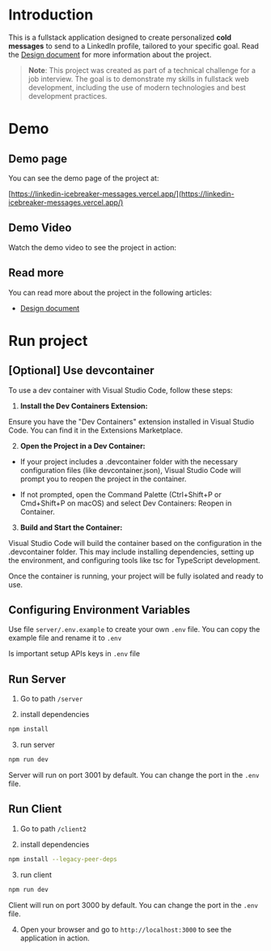 # Introduction

This is a fullstack application designed to create personalized **cold messages** to send to a LinkedIn profile, tailored to your specific goal. Read the [Design document](./docs/design-document.md) for more information about the project.

> **Note**: This project was created as part of a technical challenge for a job interview. The goal is to demonstrate my skills in fullstack web development, including the use of modern technologies and best development practices.


# Demo

## Demo page

You can see the demo page of the project at:

[https://linkedin-icebreaker-messages.vercel.app/](https://linkedin-icebreaker-messages.vercel.app/)

## Demo Video

Watch the demo video to see the project in action:

## Read more

You can read more about the project in the following articles:

- [Design document](./docs/design-document.md)

# Run project

## [Optional] Use devcontainer

To use a dev container with Visual Studio Code, follow these steps:

1. **Install the Dev Containers Extension:**

 Ensure you have the "Dev Containers" extension installed in Visual Studio Code. You can find it in the Extensions Marketplace.

2. **Open the Project in a Dev Container:**

- If your project includes a .devcontainer folder with the necessary configuration files (like devcontainer.json), Visual Studio Code will prompt you to reopen the project in the container.

- If not prompted, open the Command Palette (Ctrl+Shift+P or Cmd+Shift+P on macOS) and select Dev Containers: Reopen in Container.


3. **Build and Start the Container:**

Visual Studio Code will build the container based on the configuration in the .devcontainer folder. This may include installing dependencies, setting up the environment, and configuring tools like tsc for TypeScript development.

Once the container is running, your project will be fully isolated and ready to use.


## Configuring Environment Variables

Use file `server/.env.example` to create your own `.env` file. You can copy the example file and rename it to `.env`

Is important setup APIs keys in `.env` file


## Run Server

1. Go to path `/server` 

2. install dependencies

```bash
npm install
```
3. run server

```bash
npm run dev
```
Server will run on port 3001 by default. You can change the port in the `.env` file.


## Run Client

1. Go to path `/client2`

2. install dependencies

```bash
npm install --legacy-peer-deps
```

3. run client

```bash
npm run dev
```

Client will run on port 3000 by default. You can change the port in the `.env` file.

4. Open your browser and go to `http://localhost:3000` to see the application in action.